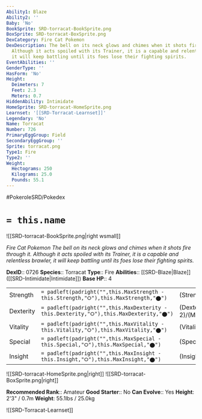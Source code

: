```yaml
---
Ability1: Blaze
Ability2: ''
Baby: 'No'
BookSprite: SRD-torracat-BookSprite.png
BoxSprite: SRD-torracat-BoxSprite.png
DexCategory: Fire Cat Pokemon
DexDescription: The bell on its neck glows and chimes when it shots fire through it.
  Although it acts spoiled with its Trainer, it is a capable and relentless brawler,
  it will keep battling until its foes lose their fighting spirits.
EventAbilities: ''
GenderType: ''
HasForm: 'No'
Height:
  Deimeters: 7
  Feet: 2.3
  Meters: 0.7
HiddenAbility: Intimidate
HomeSprite: SRD-torracat-HomeSprite.png
Learnset: '[[SRD-Torracat-Learnset]]'
Legendary: 'No'
Name: Torracat
Number: 726
PrimaryEggGroup: Field
SecondaryEggGroup: ''
Sprite: torracat.png
Type1: Fire
Type2: ''
Weight:
  Hectograms: 250
  Kilograms: 25.0
  Pounds: 55.1
---
```


#PokeroleSRD/Pokedex

# `= this.name`

![[SRD-torracat-BookSprite.png|right wsmall]]

*Fire Cat Pokemon*
*The bell on its neck glows and chimes when it shots fire through it. Although it acts spoiled with its Trainer, it is a capable and relentless brawler, it will keep battling until its foes lose their fighting spirits.*

**DexID**:: 0726
**Species**:: Torracat
**Type**:: Fire
**Abilities**:: [[SRD-Blaze|Blaze]] ([[SRD-Intimidate|Intimidate]])
**Base HP**:: 4

|           |                                                                                        |                                          |
| --------- | -------------------------------------------------------------------------------------- | ---------------------------------------- |
| Strength  | `= padleft(padright("",this.MaxStrength - this.Strength,"⭘"),this.MaxStrength,"⬤")`    | (Strength::2)/(MaxStrength::5)   |
| Dexterity | `= padleft(padright("",this.MaxDexterity - this.Dexterity,"⭘"),this.MaxDexterity,"⬤")` | (Dexterity:: 2)/(MaxDexterity::5) |
| Vitality  | `= padleft(padright("",this.MaxVitality - this.Vitality,"⭘"),this.MaxVitality,"⬤")`    | (Vitality::2)/(MaxVitality::4)   |
| Special   | `= padleft(padright("",this.MaxSpecial - this.Special,"⭘"),this.MaxSpecial,"⬤")`       | (Special::2)/(MaxSpecial::5)     |
| Insight   | `= padleft(padright("",this.MaxInsight - this.Insight,"⭘"),this.MaxInsight,"⬤")`       | (Insight::2)/(MaxInsight::4)     |

![[SRD-torracat-HomeSprite.png|right]]
![[SRD-torracat-BoxSprite.png|right]]

**Recommended Rank**:: Amateur
**Good Starter**:: No
**Can Evolve**:: Yes
**Height**: 2'3" / 0.7m
**Weight**: 55.1lbs / 25.0kg

![[SRD-Torracat-Learnset]]